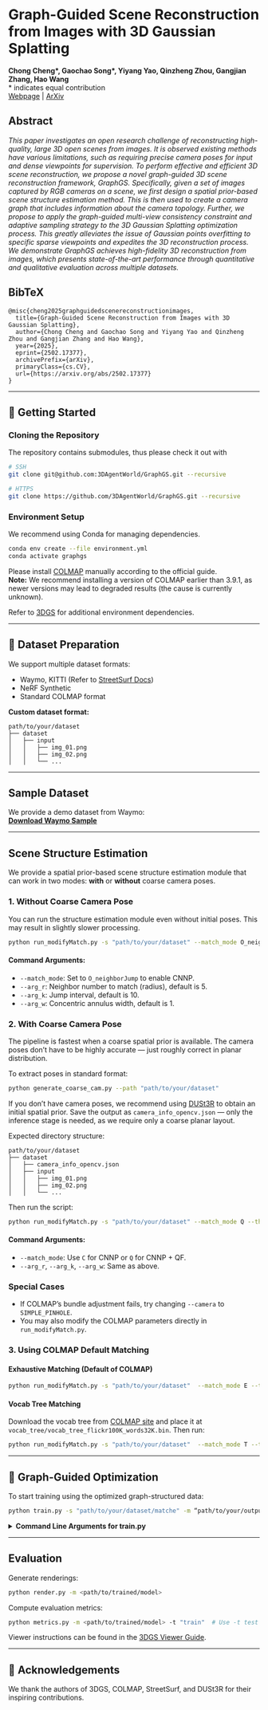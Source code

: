 # Graph-Guided Scene Reconstruction from Images with 3D Gaussian Splatting

**Chong Cheng\*, Gaochao Song\*, Yiyang Yao, Qinzheng Zhou, Gangjian Zhang, Hao Wang**  
\* indicates equal contribution  
[Webpage](https://3dagentworld.github.io/graphgs/) | [ArXiv](https://arxiv.org/abs/2502.17377/)

## Abstract
*This paper investigates an open research challenge of reconstructing high-quality, large 3D open scenes from images. It is observed existing methods have various limitations, such as requiring precise camera poses for input and dense viewpoints for supervision. To perform effective and efficient 3D scene reconstruction, we propose a novel graph-guided 3D scene reconstruction framework, GraphGS. Specifically, given a set of images captured by RGB cameras on a scene, we first design a spatial prior-based scene structure estimation method. This is then used to create a camera graph that includes information about the camera topology. Further, we propose to apply the graph-guided multi-view consistency constraint and adaptive sampling strategy to the 3D Gaussian Splatting optimization process. This greatly alleviates the issue of Gaussian points overfitting to specific sparse viewpoints and expedites the 3D reconstruction process. We demonstrate GraphGS achieves high-fidelity 3D reconstruction from images, which presents state-of-the-art performance through quantitative and qualitative evaluation across multiple datasets.*

<section class="section" id="BibTeX">
  <div class="container is-max-desktop content">
    <h2 class="title">BibTeX</h2>
    <pre><code>@misc{cheng2025graphguidedscenereconstructionimages,
  title={Graph-Guided Scene Reconstruction from Images with 3D Gaussian Splatting},
  author={Chong Cheng and Gaochao Song and Yiyang Yao and Qinzheng Zhou and Gangjian Zhang and Hao Wang},
  year={2025},
  eprint={2502.17377},
  archivePrefix={arXiv},
  primaryClass={cs.CV},
  url={https://arxiv.org/abs/2502.17377}
}</code></pre>
  </div>
</section>

---

## 🚀 Getting Started

### Cloning the Repository
The repository contains submodules, thus please check it out with 
```bash
# SSH
git clone git@github.com:3DAgentWorld/GraphGS.git --recursive

# HTTPS
git clone https://github.com/3DAgentWorld/GraphGS.git --recursive
```

### Environment Setup
We recommend using Conda for managing dependencies.
```bash
conda env create --file environment.yml
conda activate graphgs
```

Please install [COLMAP](https://colmap.github.io/install.html) manually according to the official guide.  
**Note:** We recommend installing a version of COLMAP earlier than 3.9.1, as newer versions may lead to degraded results (the cause is currently unknown).

Refer to [3DGS](https://github.com/graphdeco-inria/gaussian-splatting) for additional environment dependencies.

---

## 📁 Dataset Preparation

We support multiple dataset formats:

- Waymo, KITTI (Refer to [StreetSurf Docs](https://github.com/PJLab-ADG/neuralsim/blob/main/docs/data/autonomous_driving.md))
- NeRF Synthetic
- Standard COLMAP format

**Custom dataset format:**
```
path/to/your/dataset
├── dataset
│   ├── input
│   │   ├── img_01.png
│   │   ├── img_02.png
│   │   └── ...
```

---

## Sample Dataset

We provide a demo dataset from Waymo:  
**[Download Waymo Sample](https://drive.google.com/file/d/1h_GTsj3nFSWAdblQmC_4WQuNJ1jmlme-/view?usp=sharing)**


---

## Scene Structure Estimation

We provide a spatial prior-based scene structure estimation module that can work in two modes: **with** or **without** coarse camera poses.

### 1. Without Coarse Camera Pose
You can run the structure estimation module even without initial poses. This may result in slightly slower processing.
```bash
python run_modifyMatch.py -s "path/to/your/dataset" --match_mode O_neighborJump --threads 32 --gpu_id 0
```

#### Command Arguments:
- `--match_mode`: Set to `O_neighborJump` to enable CNNP.
- `--arg_r`: Neighbor number to match (radius), default is 5.
- `--arg_k`: Jump interval, default is 10.
- `--arg_w`: Concentric annulus width, default is 1.

### 2. With Coarse Camera Pose
The pipeline is fastest when a coarse spatial prior is available. The camera poses don’t have to be highly accurate — just roughly correct in planar distribution.

To extract poses in standard format:
```bash
python generate_coarse_cam.py --path "path/to/your/dataset"
```

If you don’t have camera poses, we recommend using [DUSt3R](https://github.com/naver/dust3r) to obtain an initial spatial prior. Save the output as `camera_info_opencv.json` — only the inference stage is needed, as we require only a coarse planar layout.

Expected directory structure:
```
path/to/your/dataset
├── dataset
│   ├── camera_info_opencv.json
│   ├── input
│   │   ├── img_01.png
│   │   ├── img_02.png
│   │   └── ...
```

Then run the script:
```bash
python run_modifyMatch.py -s "path/to/your/dataset" --match_mode Q --threads 32 --gpu_id 0
```

#### Command Arguments:
- `--match_mode`: Use `C` for CNNP or `Q` for CNNP + QF.
- `--arg_r`, `--arg_k`, `--arg_w`: Same as above.

### Special Cases

- If COLMAP’s bundle adjustment fails, try changing `--camera` to `SIMPLE_PINHOLE`.
- You may also modify the COLMAP parameters directly in `run_modifyMatch.py`.

### 3. Using COLMAP Default Matching

#### Exhaustive Matching (Default of COLMAP)
```bash
python run_modifyMatch.py -s "path/to/your/dataset"  --match_mode E --threads 32 --gpu_id 0
```

#### Vocab Tree Matching
Download the vocab tree from [COLMAP site](https://demuc.de/colmap/) and place it at `vocab_tree/vocab_tree_flickr100K_words32K.bin`. Then run:
```bash
python run_modifyMatch.py -s "path/to/your/dataset"  --match_mode T --threads 32 --gpu_id 0
```

---

## 🔧 Graph-Guided Optimization

To start training using the optimized graph-structured data:
```bash
python train.py -s "path/to/your/dataset/matche" -m “path/to/your/output”
```

<details>
<summary><strong>Command Line Arguments for train.py</strong></summary>

- `--source_path` / `-s`: Path to the source directory containing COLMAP or NeRF data.
- `--model_path` / `-m`: Path where the trained model should be stored (default: `output/<random>`).
- `--eval`: Add this flag to split training and test sets for evaluation.
- `--use_consistency`: Whether to use multi-view consistency loss. Default: `True`.
- `--consistency_weight`: Weight for the multi-view consistency loss. Default: `0.05`.
- `--lambda_dynamic_sampling`: Sampling adjustment rate. Default: `0.045`.
- `--importance_threshold_low`: Threshold for low-importance samples. Default: `0.7`.
- `--use_dynamic_sampling`: Whether to use dynamic importance sampling. Default: `True`.

</details>

---

## Evaluation

Generate renderings:
```bash
python render.py -m <path/to/trained/model>
```

Compute evaluation metrics:
```bash
python metrics.py -m <path/to/trained/model> -t "train"  # Use -t test for test set evaluation
```

Viewer instructions can be found in the [3DGS Viewer Guide](https://repo-sam.inria.fr/fungraph/3d-gaussian-splatting/).

---

## 🙏 Acknowledgements

We thank the authors of 3DGS, COLMAP, StreetSurf, and DUSt3R for their inspiring contributions.
